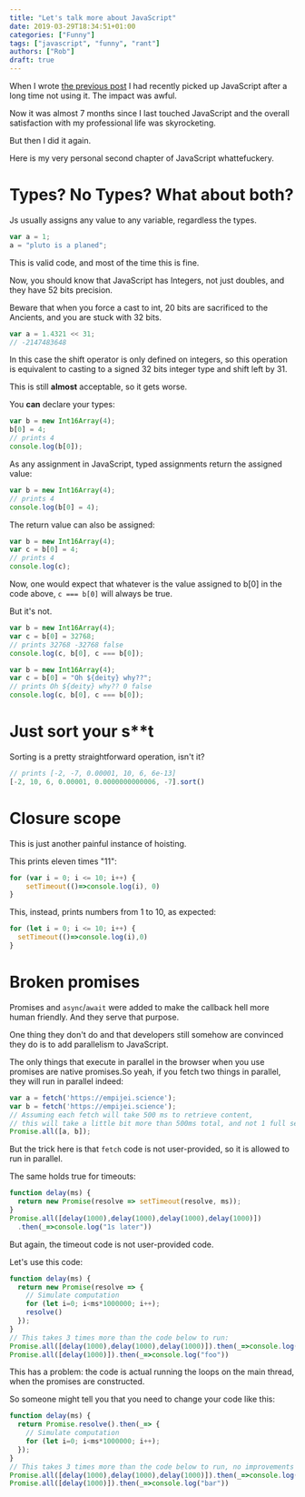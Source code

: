 ```yaml
---
title: "Let's talk more about JavaScript"
date: 2019-03-29T18:34:51+01:00
categories: ["Funny"]
tags: ["javascript", "funny", "rant"]
authors: ["Rob"]
draft: true
---
```


When I wrote [the previous post](TODO) I had recently picked up JavaScript after a long time not using it. The impact was awful.

Now it was almost 7 months since I last touched JavaScript and the overall satisfaction with my professional life was skyrocketing.

But then I did it again.

Here is my very personal second chapter of JavaScript whattefuckery.

# Types? No Types? What about both?

Js usually assigns any value to any variable, regardless the types.

```js
var a = 1;
a = "pluto is a planed";
```
This is valid code, and most of the time this is fine.

Now, you should know that JavaScript has Integers, not just doubles, and they have 52 bits precision.

Beware that when you force a cast to int, 20 bits are sacrificed to the Ancients, and you are stuck with 32 bits.
```js
var a = 1.4321 << 31;
// -2147483648
```
In this case the shift operator is only defined on integers, so this operation is equivalent to casting to a signed 32 bits integer type and shift left by 31.

This is still **almost** acceptable, so it gets worse.

You **can** declare your types:
```js
var b = new Int16Array(4);
b[0] = 4;
// prints 4
console.log(b[0]);
```
As any assignment in JavaScript, typed assignments return the assigned value:
```js
var b = new Int16Array(4);
// prints 4
console.log(b[0] = 4);
```
The return value can also be assigned:
```js
var b = new Int16Array(4);
var c = b[0] = 4;
// prints 4
console.log(c);
```
Now, one would expect that whatever is the value assigned to b[0] in the code above, `c === b[0]` will always be true.

But it's not.
```js
var b = new Int16Array(4);
var c = b[0] = 32768;
// prints 32768 -32768 false
console.log(c, b[0], c === b[0]);
```

```js
var b = new Int16Array(4);
var c = b[0] = "Oh ${deity} why??";
// prints Oh ${deity} why?? 0 false
console.log(c, b[0], c === b[0]);
```
#  Just sort your s\*\*t

Sorting is a pretty straightforward operation, isn't it?
```js
// prints [-2, -7, 0.00001, 10, 6, 6e-13]
[-2, 10, 6, 0.00001, 0.0000000000006, -7].sort()
```

# Closure scope

This is just another painful instance of hoisting.

This prints eleven times "11":
```js
for (var i = 0; i <= 10; i++) {
    setTimeout(()=>console.log(i), 0)
}
```
This, instead, prints numbers from 1 to 10, as expected:
```js
for (let i = 0; i <= 10; i++) {
  setTimeout(()=>console.log(i),0)
}
```
# Broken promises
Promises and `async`/`await` were added to make the callback hell more human friendly. And they serve that purpose.

One thing they don't do and that developers still somehow are convinced they do is to add parallelism to JavaScript.

The only things that execute in parallel in the browser when you use promises are native promises.So yeah, if you fetch two things in parallel, they will run in parallel indeed:
```js
var a = fetch('https://empijei.science');
var b = fetch('https://empijei.science');
// Assuming each fetch will take 500 ms to retrieve content,
// this will take a little bit more than 500ms total, and not 1 full second:
Promise.all([a, b]);
```
But the trick here is that `fetch` code is not user-provided, so it is allowed to run in parallel.

The same holds true for timeouts:
```js
function delay(ms) {
  return new Promise(resolve => setTimeout(resolve, ms));
}
Promise.all([delay(1000),delay(1000),delay(1000),delay(1000)])
  .then(_=>console.log("1s later"))
```
But again, the timeout code is not user-provided code.

Let's use this code:
```js
function delay(ms) {
  return new Promise(resolve => {
    // Simulate computation
    for (let i=0; i<ms*1000000; i++);
    resolve()
  });
}
// This takes 3 times more than the code below to run:
Promise.all([delay(1000),delay(1000),delay(1000)]).then(_=>console.log("foo"))
Promise.all([delay(1000)]).then(_=>console.log("foo"))
```
This has a problem: the code is actual running the loops on the main thread, when the promises are constructed.

So someone might tell you that you need to change your code like this:
```js
function delay(ms) {
  return Promise.resolve().then(_=> {
    // Simulate computation
    for (let i=0; i<ms*1000000; i++);
  });
}
// This takes 3 times more than the code below to run, no improvements here.
Promise.all([delay(1000),delay(1000),delay(1000)]).then(_=>console.log("foo"))
Promise.all([delay(1000)]).then(_=>console.log("bar"))
```
